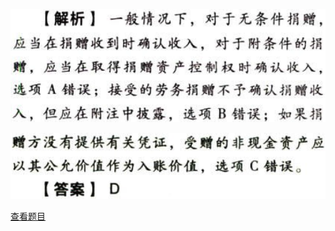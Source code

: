 ![](57ee6465d0d468ffdb4d6b45c7f66476.png)

![](646f1edbfacabc4bb0b5369875f253e3.png)

[查看题目](../政府及民间非营利组织会计.本章真题.md#3-题目)

